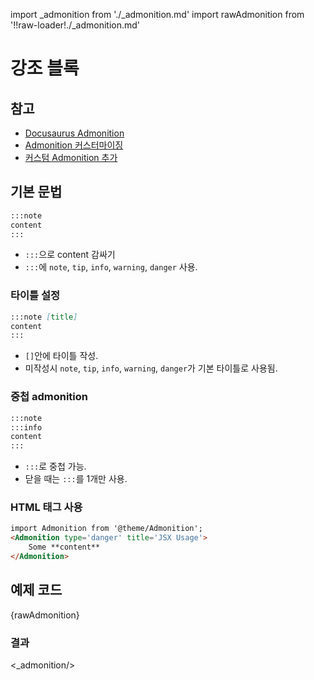 import _admonition from './_admonition.md'
import rawAdmonition from '!!raw-loader!./_admonition.md'

# 강조 블록
## 참고
* [Docusaurus Admonition](https://docusaurus.io/docs/markdown-features/admonitions)
* [Admonition 커스터마이징](https://docusaurus.io/docs/markdown-features/admonitions#customizing-admonitions)
* [커스텀 Admonition 추가](https://docusaurus.io/docs/markdown-features/admonitions#custom-admonition-type-components)
## 기본 문법
```md
:::note
content
:::
```
* `:::`으로 content 감싸기
* `:::`에 `note`, `tip`, `info`, `warning`, `danger` 사용.

### 타이틀 설정
```md
:::note [title]
content
:::
```
* `[]`안에 타이틀 작성.
* 미작성시 `note`, `tip`, `info`, `warning`, `danger`가 기본 타이틀로 사용됨.

### 중첩 admonition
```md
:::note
:::info
content
:::
```
* `:::`로 중첩 가능.
* 닫을 때는 `:::`를 1개만 사용.

### HTML 태그 사용
```html
import Admonition from '@theme/Admonition';
<Admonition type='danger' title='JSX Usage'>
    Some **content**
</Admonition>
```

## 예제 코드
<CodeBlock language='md'> {rawAdmonition} </CodeBlock>

### 결과
<_admonition/>
